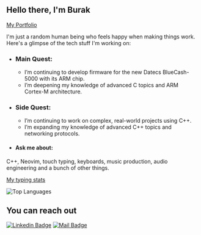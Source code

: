 ## Hello there, I'm Burak
[My Portfolio](https://burakcanakinci.netlify.app/)

I'm just a random human being who feels happy when making things work.<br>
Here's a glimpse of the tech stuff I'm working on:

- ### Main Quest:
  - I’m continuing to develop firmware for the new Datecs BlueCash-5000 with its ARM chip.
  - I’m deepening my knowledge of advanced C topics and ARM Cortex-M architecture.
- ### Side Quest:
  - I’m continuing to work on complex, real-world projects using C++.
  - I’m expanding my knowledge of advanced C++ topics and networking protocols.
- #### Ask me about:<br>
C++, Neovim, touch typing, keyboards, music production, audio engineering and a bunch of other things.

[My typing stats](https://monkeytype.com/profile/xOWSLA)


![Top Languages](https://github-readme-stats.vercel.app/api/top-langs?username=burakcanakinci&show_icons=true&locale=en&layout=compact&theme=chartreuse-dark&hide=HTML,CSS,SCSS,Makefile,Vue)











## You can reach out

[![Linkedin Badge](https://img.shields.io/badge/linkedin-%230077B5.svg?&style=for-the-badge&logo=linkedin&logoColor=white)](https://www.linkedin.com/in/burakcanakinci/)
[![Mail Badge](https://img.shields.io/badge/email-c14438?style=for-the-badge&logo=Gmail&logoColor=white&link=mailto:ayatalzaidi2000@gmail.com)](mailto:burakakinci.bca@gmail.com)

